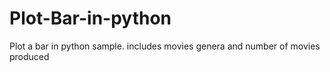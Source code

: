 # Plot-Bar-in-python
Plot a bar in python sample. includes movies genera and number of movies produced
